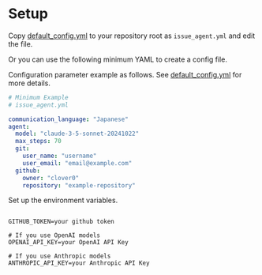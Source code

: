 # Setup

Copy [default_config.yml](https://github.com/clover0/issue-agent/blob/main/agent/config/default_config.yml) to your repository root as `issue_agent.yml`
and edit the file.


Or you can use the following minimum YAML to create a config file.


Configuration parameter example as follows. See [default_config.yml](https://github.com/clover0/issue-agent/blob/main/agent/config/default_config.yml) for more details.

```yaml
# Minimum Example
# issue_agent.yml

communication_language: "Japanese"
agent:
  model: "claude-3-5-sonnet-20241022"
  max_steps: 70
  git:
    user_name: "username"
    user_email: "email@example.com"
  github:
    owner: "clover0"
    repository: "example-repository"
```

Set up the environment variables.


```shell

GITHUB_TOKEN=your github token

# If you use OpenAI models
OPENAI_API_KEY=your OpenAI API Key

# If you use Anthropic models
ANTHROPIC_API_KEY=your Anthropic API Key
```
